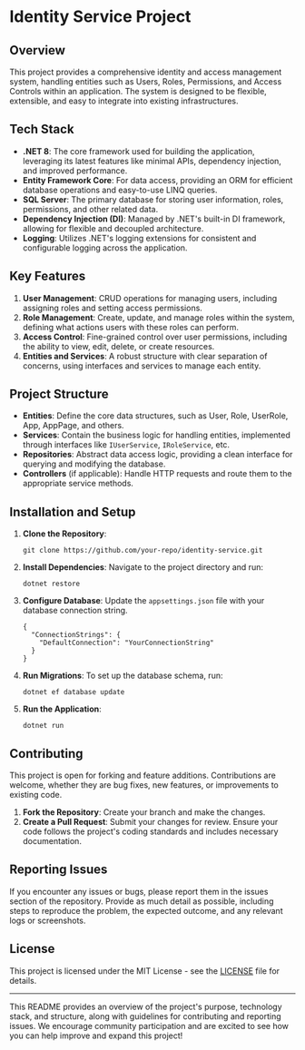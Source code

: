 
# Identity Service Project

## Overview

This project provides a comprehensive identity and access management system, handling entities such as Users, Roles, Permissions, and Access Controls within an application. The system is designed to be flexible, extensible, and easy to integrate into existing infrastructures.

## Tech Stack

- **.NET 8**: The core framework used for building the application, leveraging its latest features like minimal APIs, dependency injection, and improved performance.
- **Entity Framework Core**: For data access, providing an ORM for efficient database operations and easy-to-use LINQ queries.
- **SQL Server**: The primary database for storing user information, roles, permissions, and other related data.
- **Dependency Injection (DI)**: Managed by .NET's built-in DI framework, allowing for flexible and decoupled architecture.
- **Logging**: Utilizes .NET's logging extensions for consistent and configurable logging across the application.

## Key Features

1. **User Management**: CRUD operations for managing users, including assigning roles and setting access permissions.
2. **Role Management**: Create, update, and manage roles within the system, defining what actions users with these roles can perform.
3. **Access Control**: Fine-grained control over user permissions, including the ability to view, edit, delete, or create resources.
4. **Entities and Services**: A robust structure with clear separation of concerns, using interfaces and services to manage each entity.

## Project Structure

- **Entities**: Define the core data structures, such as User, Role, UserRole, App, AppPage, and others.
- **Services**: Contain the business logic for handling entities, implemented through interfaces like `IUserService`, `IRoleService`, etc.
- **Repositories**: Abstract data access logic, providing a clean interface for querying and modifying the database.
- **Controllers** (if applicable): Handle HTTP requests and route them to the appropriate service methods.

## Installation and Setup

1. **Clone the Repository**: 
   ```
   git clone https://github.com/your-repo/identity-service.git
   ```
2. **Install Dependencies**: 
   Navigate to the project directory and run:
   ```
   dotnet restore
   ```
3. **Configure Database**: 
   Update the `appsettings.json` file with your database connection string.
   ```
   {
     "ConnectionStrings": {
       "DefaultConnection": "YourConnectionString"
     }
   }
   ```
4. **Run Migrations**: 
   To set up the database schema, run:
   ```
   dotnet ef database update
   ```
5. **Run the Application**: 
   ```
   dotnet run
   ```

## Contributing

This project is open for forking and feature additions. Contributions are welcome, whether they are bug fixes, new features, or improvements to existing code.

1. **Fork the Repository**: 
   Create your branch and make the changes.
2. **Create a Pull Request**: 
   Submit your changes for review. Ensure your code follows the project's coding standards and includes necessary documentation.

## Reporting Issues

If you encounter any issues or bugs, please report them in the issues section of the repository. Provide as much detail as possible, including steps to reproduce the problem, the expected outcome, and any relevant logs or screenshots.

## License

This project is licensed under the MIT License - see the [LICENSE](LICENSE) file for details.

---

This README provides an overview of the project's purpose, technology stack, and structure, along with guidelines for contributing and reporting issues. We encourage community participation and are excited to see how you can help improve and expand this project!
